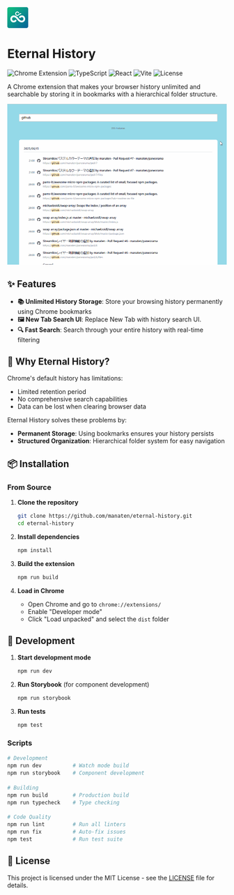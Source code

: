 <img src="public/assets/icon48.png" style="width: 48px; height: auto;" >

# Eternal History

![Chrome Extension](https://img.shields.io/badge/Chrome-Extension-green.svg)
![TypeScript](https://img.shields.io/badge/TypeScript-5.8.3-blue.svg)
![React](https://img.shields.io/badge/React-19.0.0-blue.svg)
![Vite](https://img.shields.io/badge/Vite-6.2.0-purple.svg)
![License](https://img.shields.io/badge/License-MIT-yellow.svg)

A Chrome extension that makes your browser history unlimited and searchable by storing it in bookmarks with a hierarchical folder structure.

<img src="docs/eternal-history.gif" style="width: 600px; height: auto;" >

## ✨ Features

- **📚 Unlimited History Storage**: Store your browsing history permanently using Chrome bookmarks
- **🖼️ New Tab Search UI**: Replace New Tab with history search UI.
- **🔍 Fast Search**: Search through your entire history with real-time filtering

## 🎯 Why Eternal History?

Chrome's default history has limitations:

- Limited retention period
- No comprehensive search capabilities
- Data can be lost when clearing browser data

Eternal History solves these problems by:

- **Permanent Storage**: Using bookmarks ensures your history persists
- **Structured Organization**: Hierarchical folder system for easy navigation

## 📦 Installation

### From Source

1. **Clone the repository**

   ```bash
   git clone https://github.com/manaten/eternal-history.git
   cd eternal-history
   ```

2. **Install dependencies**

   ```bash
   npm install
   ```

3. **Build the extension**

   ```bash
   npm run build
   ```

4. **Load in Chrome**
   - Open Chrome and go to `chrome://extensions/`
   - Enable "Developer mode"
   - Click "Load unpacked" and select the `dist` folder

## 🔧 Development

1. **Start development mode**

   ```bash
   npm run dev
   ```

2. **Run Storybook** (for component development)

   ```bash
   npm run storybook
   ```

3. **Run tests**
   ```bash
   npm test
   ```

### Scripts

```bash
# Development
npm run dev          # Watch mode build
npm run storybook    # Component development

# Building
npm run build        # Production build
npm run typecheck    # Type checking

# Code Quality
npm run lint         # Run all linters
npm run fix          # Auto-fix issues
npm test             # Run test suite
```

## 📝 License

This project is licensed under the MIT License - see the [LICENSE](LICENSE) file for details.
